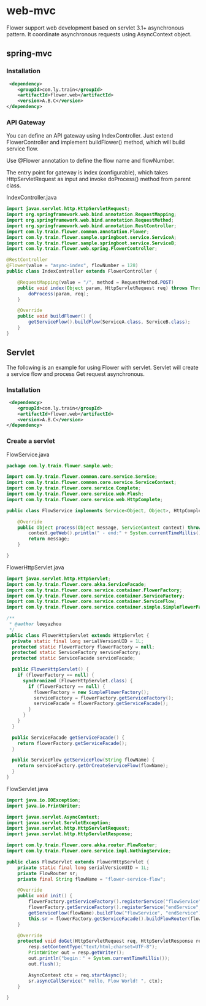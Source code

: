 # web-mvc
Flower support web development based on servlet 3.1+ asynchronous pattern. It coordinate asynchronous requests using AsyncContext object. 

## spring-mvc

### Installation 

```xml
 <dependency>
    <groupId>com.ly.train</groupId>
    <artifactId>flower.web</artifactId>
    <version>A.B.C</version>
</dependency>
```

### API Gateway
You can define an API gateway using IndexController. Just extend FlowerController and implement buildFlower() method, which will build service flow. 

Use @Flower annotation to define the flow name and flowNumber.

The entry point for gateway is index (configurable), which takes HttpServletRequest as input and invoke doProcess() method from parent class.

IndexController.java
```java
import javax.servlet.http.HttpServletRequest;
import org.springframework.web.bind.annotation.RequestMapping;
import org.springframework.web.bind.annotation.RequestMethod;
import org.springframework.web.bind.annotation.RestController;
import com.ly.train.flower.common.annotation.Flower;
import com.ly.train.flower.sample.springboot.service.ServiceA;
import com.ly.train.flower.sample.springboot.service.ServiceB;
import com.ly.train.flower.web.spring.FlowerController;

@RestController
@Flower(value = "async-index", flowNumber = 128)
public class IndexController extends FlowerController {

	@RequestMapping(value = "/", method = RequestMethod.POST)
	public void index(Object param, HttpServletRequest req) throws Throwable {
		doProcess(param, req);
	}

	@Override
	public void buildFlower() {
		getServiceFlow().buildFlow(ServiceA.class, ServiceB.class);
	}
}
```

## Servlet 

The following is an example for using Flower with servlet. Servlet will create a service flow and process Get request asynchronous.

### Installation 

```xml
 <dependency>
    <groupId>com.ly.train</groupId>
    <artifactId>flower.web</artifactId>
    <version>A.B.C</version>
</dependency>
```

### Create a servlet

FlowService.java
```java
package com.ly.train.flower.sample.web;

import com.ly.train.flower.common.core.service.Service;
import com.ly.train.flower.common.core.service.ServiceContext;
import com.ly.train.flower.core.service.Complete;
import com.ly.train.flower.core.service.web.Flush;
import com.ly.train.flower.core.service.web.HttpComplete;

public class FlowService implements Service<Object, Object>, HttpComplete, Flush, Complete {

	@Override
	public Object process(Object message, ServiceContext context) throws Exception {
		context.getWeb().println(" - end:" + System.currentTimeMillis());
		return message;
	}

}

```

FlowerHttpServlet.java
```java
import javax.servlet.http.HttpServlet;
import com.ly.train.flower.core.akka.ServiceFacade;
import com.ly.train.flower.core.service.container.FlowerFactory;
import com.ly.train.flower.core.service.container.ServiceFactory;
import com.ly.train.flower.core.service.container.ServiceFlow;
import com.ly.train.flower.core.service.container.simple.SimpleFlowerFactory;

/**
 * @author leeyazhou
 */
public class FlowerHttpServlet extends HttpServlet {
  private static final long serialVersionUID = 1L;
  protected static FlowerFactory flowerFactory = null;
  protected static ServiceFactory serviceFactory;
  protected static ServiceFacade serviceFacade;

  public FlowerHttpServlet() {
    if (flowerFactory == null) {
      synchronized (FlowerHttpServlet.class) {
        if (flowerFactory == null) {
          flowerFactory = new SimpleFlowerFactory();
          serviceFactory = flowerFactory.getServiceFactory();
          serviceFacade = flowerFactory.getServiceFacade();
        }
      }
    }
  }

  public ServiceFacade getServiceFacade() {
    return flowerFactory.getServiceFacade();
  }

  public ServiceFlow getServiceFlow(String flowName) {
    return serviceFactory.getOrCreateServiceFlow(flowName);
  }
}
```

FlowServlet.java
```java
import java.io.IOException;
import java.io.PrintWriter;

import javax.servlet.AsyncContext;
import javax.servlet.ServletException;
import javax.servlet.http.HttpServletRequest;
import javax.servlet.http.HttpServletResponse;

import com.ly.train.flower.core.akka.router.FlowRouter;
import com.ly.train.flower.core.service.impl.NothingService;

public class FlowServlet extends FlowerHttpServlet {
	private static final long serialVersionUID = 1L;
	private FlowRouter sr;
	private final String flowName = "flower-service-flow";

	@Override
	public void init() {
		flowerFactory.getServiceFactory().registerService("flowService", FlowService.class);
		flowerFactory.getServiceFactory().registerService("endService", NothingService.class);
		getServiceFlow(flowName).buildFlow("flowService", "endService").build();
		this.sr = flowerFactory.getServiceFacade().buildFlowRouter(flowName, 400);
	}

	@Override
	protected void doGet(HttpServletRequest req, HttpServletResponse resp) throws ServletException, IOException {
		resp.setContentType("text/html;charset=UTF-8");
		PrintWriter out = resp.getWriter();
		out.println("begin：" + System.currentTimeMillis());
		out.flush();

		AsyncContext ctx = req.startAsync();
		sr.asyncCallService(" Hello, Flow World! ", ctx);
	}

}
```
